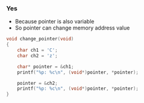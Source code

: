 ### Yes
- Because pointer is also variable
- So pointer can change memory address value

```c
void change_pointer(void)
{
    char ch1 = 'C';
    char ch2 = 'z';

    char* pointer = &ch1;
    printf("%p: %c\n", (void*)pointer, *pointer);

    pointer = &ch2;
    printf("%p: %c\n", (void*)pointer, *pointer);
}
```